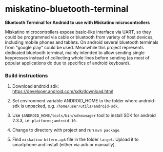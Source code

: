 # miskatino-bluetooth-terminal

**Bluetooth Terminal for Android to use with Miskatino microcontrollers**

Miskatino microcontrollers expose basic-like interface via UART, so they could be programmed via cable or bluetooth from
variety of host devices, including mobile phones and tablets. On android several bluetooth terminals from "google play" could
be used. Meanwhile this project represents dedicated bluetooth terminal, mainly intended to allow sending single keypresses
instead of collecting whole lines before sending (as most of popular applications do due to specifics of android keyboard).

### Build instructions

1. Download android sdk: https://developer.android.com/sdk/download.html

2. Set environment variable ANDROID_HOME to the folder where android-sdk is unpacked, e.g. `/home/user/utils/android-sdk`.

3. Use `$ANDROID_HOME/tools/bin/sdkmanager` tool to install SDK for android 2.3.3, i.e. `platforms;android-10`.

4. Change to directory with project and run `mvn package`.

5. Find `miskatino-btterm.apk` file in the folder `target`. Upload it to smartphone and install (either via adb or manually).

